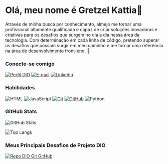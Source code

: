 

<!---
GretzelKattia/GretzelKattia is a ✨ special ✨ repository because its `README.md` (this file) appears on your GitHub profile.
You can click the Preview link to take a look at your changes.
--->

#  Olá, meu nome é Gretzel Kattia👋 

Através de minha busca por conhecimento, almejo me tornar uma profissional altamente qualificada 
e capaz de criar soluções inovadoras e criativas para os desafios que surgem no dia a dia nessa área da tecnologia. 
Com determinação em cada linha de código, pretendo superar os desafios que possam surgir em meu caminho e me tornar uma referência na área de desenvolvimento front-end. 🌱

### Conecte-se comigo

[![Perfil DIO](https://img.shields.io/badge/-Meu%20Perfil%20na%20DIO-30A3DC?style=for-the-badge)](https://www.dio.me/users/gretzelpenaloza)
[![E-mail](https://img.shields.io/badge/-Email-000?style=for-the-badge&logo=microsoft-outlook&logoColor=E94D5F)](mailto:gretzelpenaloza@gmail.com)
[![LinkedIn](https://img.shields.io/badge/-LinkedIn-000?style=for-the-badge&logo=linkedin&logoColor=30A3DC)](https://www.linkedin.com/in/gretzel-kattia-l-900a66249)

### Habilidades

![HTML](https://img.shields.io/badge/HTML-010101?style=for-the-badge&logo=html5&logoColor=ff7400)
![JavaScript](https://img.shields.io/badge/JavaScript-010101?style=for-the-badge&logo=javascript&logoColor=F0DB4F)
[![Git](https://img.shields.io/badge/Git-010101?style=for-the-badge&logo=git&logoColor=E94D5F)](https://git-scm.com/doc)
[![GitHub](https://img.shields.io/badge/GitHub-010101?style=for-the-badge&logo=github&logoColor=66578b)](https://docs.github.com/)
![Python](https://img.shields.io/badge/python-010101?style=for-the-badge&logo=python&logoColor=eead2d)

### GitHub Stats

![GitHub Stats](https://github-readme-stats.vercel.app/api?username=GretzelKattia&theme=transparent&bg_color=120f1d&border_color=686B93&show_icons=true&icon_color=8b8057&title_color=906893&text_color=FFF)


![Top Langs](https://github-readme-stats-git-masterrstaa-rickstaa.vercel.app/api/top-langs/?username=GretzelKattia&layout=compact&bg_color=120f1d&border_color=686B93&title_color=906893&text_color=FFF)

### Meus Principais Desafios de Projeto DIO

[![Repo DIO Git GitHub](https://github-readme-stats.vercel.app/api/pin/?username=elidianaandrade&repo=dio-lab-open-source&bg_color=120f1d&border_color=686B93&show_icons=true&icon_color=8b8057&title_color=906893&text_color=FFF)](https://github.com/elidianaandrade/dio-lab-open-source)
